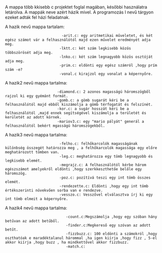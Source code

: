 A mappa több kkisebb c projektet foglal magában, későbbi használatra letárolva.
A mappák neve azért házik mivel. A programozás I nevű tárgyon ezeket adták fel házi feladatnak.

A hazik nevű mappa tartalam: 
                              
                              -arit.c: egy aritmetikai műveletet, és két egész számot vár a felhasználótól majd ezen művelet eredményét adja meg.                             
                             -lktt.c: két szám legkisebb közös többszörösét adja meg.                         
                             -lnko.c: két szám legnagyobb közös osztóját adja meg.                             
                             -prim.c: eldönti egy egész számról ,hogy prím szám -e?
                             -vonal.c kirajzol egy vonalat a képernyőre.

A hazik2 nevű mappa tartalma:
                            
                            
                            -diamond.c: 2 azonos magasságú háromszögből rajzol ki egy gyémánt formát.
                            -gomb.c: a gömb sugarát kéri be a felhasználótól majd ebből kiszámolja a gömb térfogatát és felszínét.
                            -kor.c: a sugár hosszát kéri be a felhasználótól ,majd ennek segítségével kiszámolja a területét és kerületét az adott körnek.
                            -mariov3.c: egy "mario pályát" generál a felhasználótól bekért mgasságú háromszögekből.
                        
A hazik3 nevű mappa tartalma:   
                              
                             -felho.c: felhőkarcolók magasságának különbség összegét határozza meg , a felhőkarcolók magassága egy előre meghatározott tömben van.
                             -leg.c: meghatározza egy tömb legnagyobb és legkisebb elemét.
                             -megrajz.c: A felhasználótól kérbe három egészszámot amelyekről eldönti ,hogy szerkkeszthetőe belőle egy háromszög.
                             -poz.c: pozítívá teszi egy int tömb összes elemét.
                             -rendezette.c: Eldönti ,hogy egy int tömb értékszerinti növekvően sorba van e rendezve.
                             -vesszo.c: Vesszővel elválasztva írj ki egy int tömb elmeit a képernyőre.
 
 A hazik4 nevű mappa tartalma: 
                                
                                -count.c:Megszámolja ,hogy egy szóban hány betűvan az adott betűből.
                                -finder.c:Megkereső egy szóvan az adott betűt.
                                -fizzbuzz.c: 100 eldönti a számokról ,hogy oszthatóak e maradéktalanul hárommal ,ha igen kiírja ,hogy fizz , 5-el akkor kiírja ,hogy buzz , ha mindkettővel akkor fizzbuzz.
                                -match.c:
                               
                              
                            
